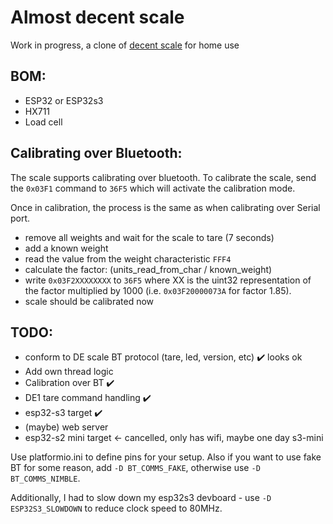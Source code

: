 # Almost decent scale

Work in progress, a clone of [decent scale](https://decentespresso.com/decentscale_api) for home use

## BOM:
- ESP32 or ESP32s3
- HX711
- Load cell

## Calibrating over Bluetooth:

The scale supports calibrating over bluetooth. To calibrate the scale, send the `0x03F1` command to `36F5` which will activate the calibration mode.

Once in calibration, the process is the same as when calibrating over Serial port.
- remove all weights and wait for the scale to tare (7 seconds)
- add a known weight
- read the value from the weight characteristic `FFF4`
- calculate the factor: (units_read_from_char / known_weight)
- write `0x03F2XXXXXXXX` to `36F5` where XX is the uint32 representation of the factor multiplied by 1000 (i.e. `0x03F20000073A` for factor 1.85).
- scale should be calibrated now


## TODO:

- conform to DE scale BT protocol (tare, led, version, etc) ✔️ looks ok
- Add own thread logic
- Calibration over BT ✔️
- DE1 tare command handling ✔️
- esp32-s3 target ✔️
- (maybe) web server
- esp32-s2 mini target <- cancelled, only has wifi, maybe one day s3-mini


Use platformio.ini to define pins for your setup. Also if you want to use fake BT for some reason, add `-D BT_COMMS_FAKE`, otherwise use `-D BT_COMMS_NIMBLE`.

Additionally, I had to slow down my esp32s3 devboard - use `-D ESP32S3_SLOWDOWN` to reduce clock speed to 80MHz.